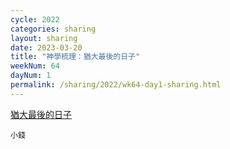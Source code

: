 ```yaml
---
cycle: 2022
categories: sharing
layout: sharing
date: 2023-03-20
title: "神學梳理：猶大最後的日子"
weekNum: 64
dayNum: 1
permalink: /sharing/2022/wk64-day1-sharing.html
---
```


[猶大最後的日子](https://eccseattle.github.io/media/sharing/2022/wk064/2023-03-20-bin.m4a)

`小錢`

